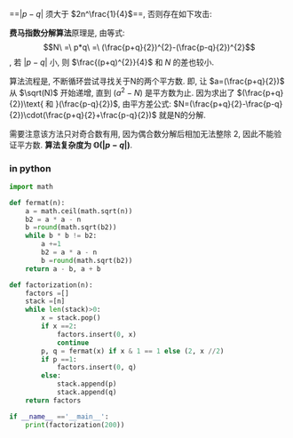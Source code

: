 ==$\vert p-q\vert$ 须大于 $2n^\frac{1}{4}$==, 否则存在如下攻击:

**费马指数分解算法**原理是, 由等式: $$N\ =\ p*q\ =\ (\frac{p+q}{2})^{2}-(\frac{p-q}{2})^{2}$$, 若 $\vert p-q\vert$ 小, 则 $\frac{(p+q)^{2}}{4}$ 和 $N$ 的差也较小.

算法流程是, 不断循环尝试寻找关于N的两个平方数. 即, 让 $a=(\frac{p+q}{2})$ 从 $\sqrt(N)$ 开始递增, 直到 $(a^{2}-N)$ 是平方数为止. 因为求出了 $(\frac{p+q}{2})\text{ 和 }(\frac{p-q}{2})$, 由平方差公式: $N=(\frac{p+q}{2}-\frac{p-q}{2})\cdot(\frac{p+q}{2}+\frac{p-q}{2})$ 就是N的分解.

需要注意该方法只对奇合数有用, 因为偶合数分解后相加无法整除 2, 因此不能验证平方数. **算法复杂度为 $\mathbb{O}(\vert p-q\vert)$**. 

### in python

```python
import math

def fermat(n):
    a = math.ceil(math.sqrt(n))
    b2 = a * a - n
    b =round(math.sqrt(b2))
    while b * b != b2:
        a +=1
        b2 = a * a - n
        b =round(math.sqrt(b2))
    return a - b, a + b

def factorization(n):
    factors =[]
    stack =[n]
    while len(stack)>0:
        x = stack.pop()
        if x ==2:
            factors.insert(0, x)
            continue
        p, q = fermat(x) if x & 1 == 1 else (2, x //2) 
        if p ==1:
            factors.insert(0, q)
        else:
            stack.append(p)
            stack.append(q)
    return factors

if __name__ =='__main__':
	print(factorization(200))
```